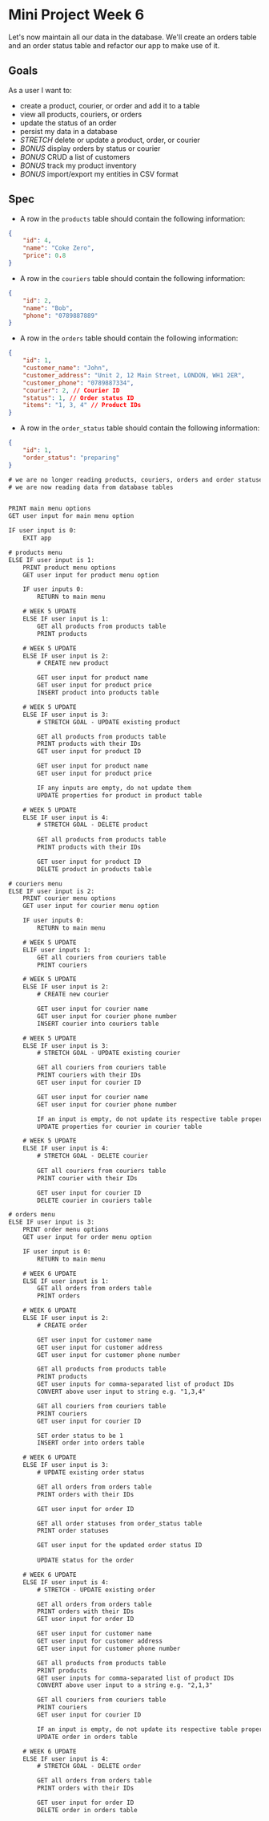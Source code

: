 # Mini Project Week 6

Let's now maintain all our data in the database. We'll create an orders table and an order status table and refactor our app to make use of it.

## Goals

As a user I want to:

- create a product, courier, or order and add it to a table
- view all products, couriers, or orders
- update the status of an order
- persist my data in a database
- _STRETCH_ delete or update a product, order, or courier
- _BONUS_ display orders by status or courier
- _BONUS_ CRUD a list of customers
- _BONUS_ track my product inventory
- _BONUS_ import/export my entities in CSV format

## Spec

- A row in the `products` table should contain the following information:

```json
{
    "id": 4,
    "name": "Coke Zero",
    "price": 0.8
}
```

- A row in the `couriers` table should contain the following information:

```json
{
    "id": 2,
    "name": "Bob",
    "phone": "0789887889"
}
```

- A row in the `orders` table should contain the following information:

```json
{
    "id": 1,
    "customer_name": "John",
    "customer_address": "Unit 2, 12 Main Street, LONDON, WH1 2ER",
    "customer_phone": "0789887334",
    "courier": 2, // Courier ID
    "status": 1, // Order status ID
    "items": "1, 3, 4" // Product IDs
}
```

- A row in the `order_status` table should contain the following information:

```json
{
    "id": 1,
    "order_status": "preparing"
}
```

```txt
# we are no longer reading products, couriers, orders and order statuses from files
# we are now reading data from database tables


PRINT main menu options
GET user input for main menu option

IF user input is 0:
    EXIT app

# products menu
ELSE IF user input is 1:
    PRINT product menu options
    GET user input for product menu option

    IF user inputs 0:
        RETURN to main menu

    # WEEK 5 UPDATE
    ELSE IF user input is 1:
        GET all products from products table
        PRINT products

    # WEEK 5 UPDATE
    ELSE IF user input is 2:
        # CREATE new product

        GET user input for product name
        GET user input for product price
        INSERT product into products table

    # WEEK 5 UPDATE
    ELSE IF user input is 3: 
        # STRETCH GOAL - UPDATE existing product

        GET all products from products table
        PRINT products with their IDs
        GET user input for product ID

        GET user input for product name
        GET user input for product price

        IF any inputs are empty, do not update them
        UPDATE properties for product in product table

    # WEEK 5 UPDATE
    ELSE IF user input is 4:
        # STRETCH GOAL - DELETE product
        
        GET all products from products table
        PRINT products with their IDs

        GET user input for product ID
        DELETE product in products table

# couriers menu
ELSE IF user input is 2:
    PRINT courier menu options
    GET user input for courier menu option

    IF user inputs 0:
        RETURN to main menu

    # WEEK 5 UPDATE
    ELIF user inputs 1:
        GET all couriers from couriers table
        PRINT couriers

    # WEEK 5 UPDATE
    ELSE IF user input is 2:
        # CREATE new courier

        GET user input for courier name
        GET user input for courier phone number
        INSERT courier into couriers table

    # WEEK 5 UPDATE
    ELSE IF user input is 3: 
        # STRETCH GOAL - UPDATE existing courier

        GET all couriers from couriers table
        PRINT couriers with their IDs
        GET user input for courier ID

        GET user input for courier name
        GET user input for courier phone number

        IF an input is empty, do not update its respective table property
        UPDATE properties for courier in courier table

    # WEEK 5 UPDATE
    ELSE IF user input is 4:
        # STRETCH GOAL - DELETE courier
                
        GET all couriers from couriers table
        PRINT courier with their IDs

        GET user input for courier ID
        DELETE courier in couriers table

# orders menu
ELSE IF user input is 3:
    PRINT order menu options
    GET user input for order menu option

    IF user input is 0:
        RETURN to main menu

    # WEEK 6 UPDATE
    ELSE IF user input is 1:
        GET all orders from orders table
        PRINT orders

    # WEEK 6 UPDATE
    ELSE IF user input is 2:
        # CREATE order 

        GET user input for customer name
        GET user input for customer address
        GET user input for customer phone number

        GET all products from products table
        PRINT products
        GET user inputs for comma-separated list of product IDs
        CONVERT above user input to string e.g. "1,3,4"

        GET all couriers from couriers table
        PRINT couriers
        GET user input for courier ID

        SET order status to be 1
        INSERT order into orders table

    # WEEK 6 UPDATE
    ELSE IF user input is 3:
        # UPDATE existing order status

        GET all orders from orders table
        PRINT orders with their IDs

        GET user input for order ID

        GET all order statuses from order_status table
        PRINT order statuses

        GET user input for the updated order status ID
        
        UPDATE status for the order

    # WEEK 6 UPDATE
    ELSE IF user input is 4:
        # STRETCH - UPDATE existing order

        GET all orders from orders table
        PRINT orders with their IDs
        GET user input for order ID

        GET user input for customer name
        GET user input for customer address
        GET user input for customer phone number

        GET all products from products table
        PRINT products
        GET user inputs for comma-separated list of product IDs
        CONVERT above user input to a string e.g. "2,1,3"

        GET all couriers from couriers table
        PRINT couriers
        GET user input for courier ID

        IF an input is empty, do not update its respective table property
        UPDATE order in orders table

    # WEEK 6 UPDATE
    ELSE IF user input is 4:
        # STRETCH GOAL - DELETE order

        GET all orders from orders table
        PRINT orders with their IDs

        GET user input for order ID
        DELETE order in orders table
```
